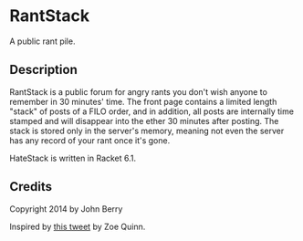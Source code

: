RantStack
=========

A public rant pile. 

## Description

RantStack is a public forum for angry rants you don't wish anyone to remember in 30 minutes' time. The front page contains a limited length "stack" of posts of a FILO order, and in addition, all posts are internally time stamped and will disappear into the ether 30 minutes after posting. The stack is stored only in the server's memory, meaning not even the server has any record of your rant once it's gone.

HateStack is written in Racket 6.1.

## Credits

Copyright 2014 by John Berry

Inspired by [this tweet](https://twitter.com/TheQuinnspiracy/status/515709684851175424) by Zoe Quinn.
